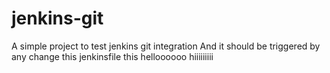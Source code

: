 # jenkins-git

A simple project to test jenkins git integration
And it should be triggered by any change
this jenkinsfile
this helloooooo
hiiiiiiiii
